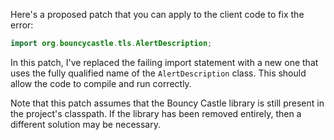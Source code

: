 Here's a proposed patch that you can apply to the client code to fix the error:

```java
import org.bouncycastle.tls.AlertDescription;
```

In this patch, I've replaced the failing import statement with a new one that uses the fully qualified name of the `AlertDescription` class. This should allow the code to compile and run correctly.

Note that this patch assumes that the Bouncy Castle library is still present in the project's classpath. If the library has been removed entirely, then a different solution may be necessary.